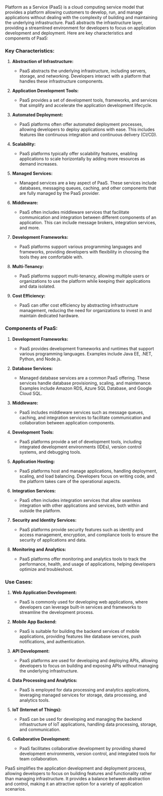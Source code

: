 Platform as a Service (PaaS) is a cloud computing service model that provides a platform allowing customers to develop, run, and manage applications without dealing with the complexity of building and maintaining the underlying infrastructure. PaaS abstracts the infrastructure layer, providing a streamlined environment for developers to focus on application development and deployment. Here are key characteristics and components of PaaS:

### Key Characteristics:

1. **Abstraction of Infrastructure:**
   - PaaS abstracts the underlying infrastructure, including servers, storage, and networking. Developers interact with a platform that handles these infrastructure components.

2. **Application Development Tools:**
   - PaaS provides a set of development tools, frameworks, and services that simplify and accelerate the application development lifecycle.

3. **Automated Deployment:**
   - PaaS platforms often offer automated deployment processes, allowing developers to deploy applications with ease. This includes features like continuous integration and continuous delivery (CI/CD).

4. **Scalability:**
   - PaaS platforms typically offer scalability features, enabling applications to scale horizontally by adding more resources as demand increases.

5. **Managed Services:**
   - Managed services are a key aspect of PaaS. These services include databases, messaging queues, caching, and other components that are fully managed by the PaaS provider.

6. **Middleware:**
   - PaaS often includes middleware services that facilitate communication and integration between different components of an application. This can include message brokers, integration services, and more.

7. **Development Frameworks:**
   - PaaS platforms support various programming languages and frameworks, providing developers with flexibility in choosing the tools they are comfortable with.

8. **Multi-Tenancy:**
   - PaaS platforms support multi-tenancy, allowing multiple users or organizations to use the platform while keeping their applications and data isolated.

9. **Cost Efficiency:**
   - PaaS can offer cost efficiency by abstracting infrastructure management, reducing the need for organizations to invest in and maintain dedicated hardware.

### Components of PaaS:

1. **Development Frameworks:**
   - PaaS provides development frameworks and runtimes that support various programming languages. Examples include Java EE, .NET, Python, and Node.js.

2. **Database Services:**
   - Managed database services are a common PaaS offering. These services handle database provisioning, scaling, and maintenance. Examples include Amazon RDS, Azure SQL Database, and Google Cloud SQL.

3. **Middleware:**
   - PaaS includes middleware services such as message queues, caching, and integration services to facilitate communication and collaboration between application components.

4. **Development Tools:**
   - PaaS platforms provide a set of development tools, including integrated development environments (IDEs), version control systems, and debugging tools.

5. **Application Hosting:**
   - PaaS platforms host and manage applications, handling deployment, scaling, and load balancing. Developers focus on writing code, and the platform takes care of the operational aspects.

6. **Integration Services:**
   - PaaS often includes integration services that allow seamless integration with other applications and services, both within and outside the platform.

7. **Security and Identity Services:**
   - PaaS platforms provide security features such as identity and access management, encryption, and compliance tools to ensure the security of applications and data.

8. **Monitoring and Analytics:**
   - PaaS platforms offer monitoring and analytics tools to track the performance, health, and usage of applications, helping developers optimize and troubleshoot.

### Use Cases:

1. **Web Application Development:**
   - PaaS is commonly used for developing web applications, where developers can leverage built-in services and frameworks to streamline the development process.

2. **Mobile App Backend:**
   - PaaS is suitable for building the backend services of mobile applications, providing features like database services, push notifications, and authentication.

3. **API Development:**
   - PaaS platforms are used for developing and deploying APIs, allowing developers to focus on building and exposing APIs without managing the underlying infrastructure.

4. **Data Processing and Analytics:**
   - PaaS is employed for data processing and analytics applications, leveraging managed services for storage, data processing, and analytics tools.

5. **IoT (Internet of Things):**
   - PaaS can be used for developing and managing the backend infrastructure of IoT applications, handling data processing, storage, and communication.

6. **Collaborative Development:**
   - PaaS facilitates collaborative development by providing shared development environments, version control, and integrated tools for team collaboration.

PaaS simplifies the application development and deployment process, allowing developers to focus on building features and functionality rather than managing infrastructure. It provides a balance between abstraction and control, making it an attractive option for a variety of application scenarios.
